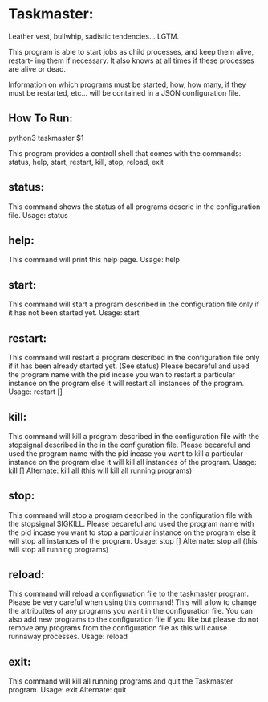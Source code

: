 # Taskmaster:
Leather vest, bullwhip, sadistic tendencies... LGTM.

This program is able to start jobs as child processes, and keep them alive, restart-
ing them if necessary. It also knows at all times if these processes are alive or dead.

Information on which programs must be started, how, how many, if they must be
restarted, etc... will be contained in a JSON configuration file.

## How To Run:
python3 taskmaster $1 <config path>

This program provides a controll shell that comes with the commands:
status, help, start, restart, kill, stop, reload, exit

## status:
This command shows the status of all programs descrie in the configuration file.
Usage: status

## help:
This command will print this help page.
Usage: help

## start:
This command will start a program described in the configuration file only
if it has not been started yet.
Usage: start <program>

## restart:
This command will restart a program described in the configuration file only
if it has been already started yet. (See status)
Please becareful and used the program name with the pid incase you wan to restart
a particular instance on the program else it will restart all instances of the program.
Usage: restart <program> [<pid>]

## kill:
This command will kill a program described in the configuration file with
the stopsignal described in the in the configuration file.
Please becareful and used the program name with the pid incase you want to kill
a particular instance on the program else it will kill all instances of the program.
Usage: kill <program> [<pid>]
Alternate: kill all    (this will kill all running programs)

## stop:
This command will stop a program described in the configuration file with
the stopsignal SIGKILL.
Please becareful and used the program name with the pid incase you want to stop
a particular instance on the program else it will stop all instances of the program.
Usage: stop <program> [<pid>]
Alternate: stop all    (this will stop all running programs)

## reload:
This command will reload a configuration file to the taskmaster program.
Please be very careful when using this command!
This will allow to change the attributtes of any programs you want in the
configuration file.
You can also add new programs to the configuration file if you like
but please do not remove any programs from the configuration file as this
will cause runnaway processes.
Usage: reload <configuration file name>

## exit:
This command will kill all running programs and quit the Taskmaster program.
Usage: exit
Alternate: quit
